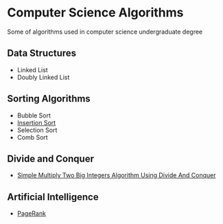 # Computer Science Algorithms
Some of algorithms used in computer science undergraduate degree

## Data Structures
  * Linked List
  * Doubly Linked List

## Sorting Algorithms
  * Bubble Sort
  * [Insertion Sort](https://github.com/Augusto-Fadanelli/Computer_Science_Algorithms/tree/main/Sorting%20Algorithms/insertionSort/C)
  * Selection Sort
  * Comb Sort

## Divide and Conquer
  * [Simple Multiply Two Big Integers Algorithm Using Divide And Conquer](https://github.com/Augusto-Fadanelli/Computer_Science_Algorithms/tree/main/Divide_and_Conquer/SimpleMultiplyTwoBigIntegersAlgorithm)

## Artificial Intelligence
  * [PageRank](https://github.com/Augusto-Fadanelli/Computer_Science_Algorithms/tree/main/Artificial_Iintelligence/PageRank/C)
